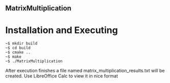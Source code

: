 ## MatrixMultiplication

# Installation and Executing

```
~$ mkdir build
~$ cd build
~$ cmake ..
~$ make
~$ ./MatrixMultiplication 
```
After execution finishes a file named matrix_multiplication_results.txt will be created. Use LibreOffice Calc to view it in nice format